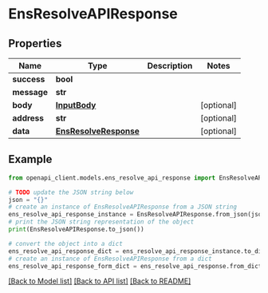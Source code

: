 # EnsResolveAPIResponse


## Properties

Name | Type | Description | Notes
------------ | ------------- | ------------- | -------------
**success** | **bool** |  | 
**message** | **str** |  | 
**body** | [**InputBody**](InputBody.md) |  | [optional] 
**address** | **str** |  | [optional] 
**data** | [**EnsResolveResponse**](EnsResolveResponse.md) |  | [optional] 

## Example

```python
from openapi_client.models.ens_resolve_api_response import EnsResolveAPIResponse

# TODO update the JSON string below
json = "{}"
# create an instance of EnsResolveAPIResponse from a JSON string
ens_resolve_api_response_instance = EnsResolveAPIResponse.from_json(json)
# print the JSON string representation of the object
print(EnsResolveAPIResponse.to_json())

# convert the object into a dict
ens_resolve_api_response_dict = ens_resolve_api_response_instance.to_dict()
# create an instance of EnsResolveAPIResponse from a dict
ens_resolve_api_response_form_dict = ens_resolve_api_response.from_dict(ens_resolve_api_response_dict)
```
[[Back to Model list]](../README.md#documentation-for-models) [[Back to API list]](../README.md#documentation-for-api-endpoints) [[Back to README]](../README.md)


